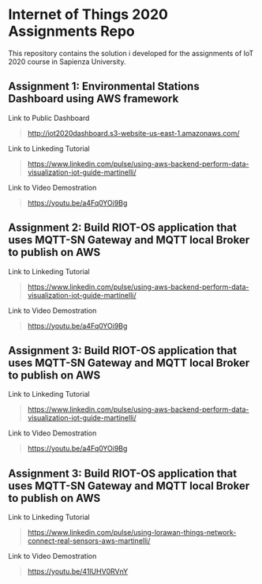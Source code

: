 # Internet of Things 2020 Assignments Repo
This repository contains the solution i developed for the assignments of IoT 2020 course in Sapienza University.

## Assignment 1: Environmental Stations Dashboard using AWS framework
Link to Public Dashboard
>http://iot2020dashboard.s3-website-us-east-1.amazonaws.com/

Link to Linkeding Tutorial
>https://www.linkedin.com/pulse/using-aws-backend-perform-data-visualization-iot-guide-martinelli/

Link to Video Demostration
>https://youtu.be/a4Fq0YOi9Bg


## Assignment 2: Build RIOT-OS application that uses MQTT-SN Gateway and MQTT local Broker to publish on AWS

Link to Linkeding Tutorial
>https://www.linkedin.com/pulse/using-aws-backend-perform-data-visualization-iot-guide-martinelli/

Link to Video Demostration
>https://youtu.be/a4Fq0YOi9Bg


## Assignment 3: Build RIOT-OS application that uses MQTT-SN Gateway and MQTT local Broker to publish on AWS

Link to Linkeding Tutorial
>https://www.linkedin.com/pulse/using-aws-backend-perform-data-visualization-iot-guide-martinelli/

Link to Video Demostration
>https://youtu.be/a4Fq0YOi9Bg

## Assignment 3: Build RIOT-OS application that uses MQTT-SN Gateway and MQTT local Broker to publish on AWS

Link to Linkeding Tutorial
>https://www.linkedin.com/pulse/using-lorawan-things-network-connect-real-sensors-aws-martinelli/

Link to Video Demostration
>https://youtu.be/41lUHV0RVnY

